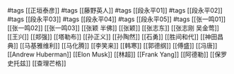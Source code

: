 #tags [[正垣泰彦]]
#tags [[藤野英人]]
#tags [[段永平01]]
#tags [[段永平02]]
#tags [[段永平03]]
#tags [[段永平04]]
#tags [[段永平05]]
#tags [[张一鸣01]]
[[张一鸣02]]
[[张一鸣03]]
[[张颖 半佛]]
[[张颖]]
[[张志东]]
[[张志刚 吴金莺]]
[[王兴]]
[[郑强]]
[[塔勒布]]
[[孙正义]]
[[孙陶然]]
[[石勇]]
[[胜间和代]]
[[神田昌典]]
[[马基雅维利]]
[[马化腾]]
[[李笑来]]
[[韩寒]]
[[郭德纲]]
[[傅盛]]
[[冯唐]]
[[Andrew Huberman]]
[[Elon Musk]]
[[林超]]
[[Frank Yang]]
[[阿德勒]]
[[保罗 史托兹]]
[[查理芒格]]























